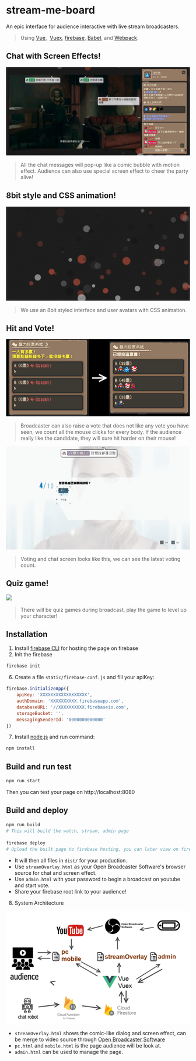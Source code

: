 # stream-me-board 

An epic interface for audience interactive with live stream broadcasters.
> Using [Vue](https://github.com/vuejs/vue),  [Vuex](https://github.com/vuejs/vuex),  [firebase](firebase.google.com), [Babel](http://babeljs.io/), and [Webpack](https://webpack.js.org/).

## Chat with Screen Effects!

<img src="doc/images/ScreenshotWatch.png?raw=true">

> All the chat messages will pop-up like a comic bubble with motion effect.
> Audience can also use special screen effect to cheer the party alive!

## 8bit style and CSS animation!

<img src="doc/images/AnimateEffect.gif?raw=true">

> We use an 8bit styled interface and user avatars with CSS animation.

## Hit and Vote!

<img src="doc/images/VoteOnWatch.png?raw=true">

> Broadcaster can also raise a vote that does not like any vote you have seen, we count all the mouse clicks for every body.
> If the audience really like the candidate, they will sure hit harder on their mouse!

<img src="doc/images/VoteOverlay.gif?raw=true">

> Voting and chat screen looks like this, we can see the latest voting count.

## Quiz game!

<img src="doc/images/Quiz?raw=true">

> There will be quiz games during broadcast, play the game to level up your character!

## Installation

1. Install [firebase CLI](https://firebase.google.com/docs/hosting/quickstart) for hosting the page on firebase
2. Init the firebase

```sh
firebase init
```

6. Create a file `static/firebase-conf.js` and fill your apiKey:

```javascript
firebase.initializeApp({
	apiKey: 'XXXXXXXXXXXXXXXXXX',
	authDomain: 'XXXXXXXXXX.firebaseapp.com',
	databaseURL: '//XXXXXXXXXX.firebaseio.com',
	storageBucket: '',
	messagingSenderId: '0000000000000'
})
```

7. Install [node.js](https://nodejs.org/) and run command:

```sh
npm install
```

## Build and run test
```sh
npm run start
```
Then you can test your page on http://localhost:8080

## Build and deploy

```sh
npm run build
# This will build the watch, stream, admin page

firebase deploy
# Upload the built page to firebase hosting, you can later view on firebase
```

* It will then all files in `dist/` for your production.
* Use `streamOverlay.html` as your Open Broadcaster Software's browser source for chat and screen effect.
* Use `admin.html` with your password to begin a broadcast on youtube and start vote.
* Share your firebase root link to your audience!

8. System Architecture

<img src="doc/images/SystemArchitecture.png?raw=true">

* `streamOverlay.html` shows the comic-like dialog and screen effect, can be merge to video source through [Open Broadcaster Software](https://obsproject.com/)
* `pc.html` and `mobile.html` is the page audience will be look at.
* `admin.html` can be used to manage the page.
